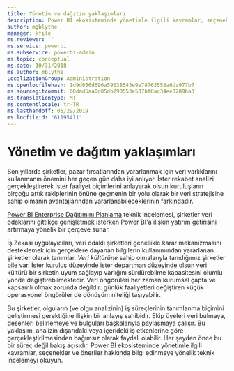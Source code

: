 ```yaml
---
title: Yönetim ve dağıtım yaklaşımları
description: Power BI ekosisteminde yönetimle ilgili kavramlar, seçenekler ve öneriler hakkında bilgi edinmeye yönelik teknik inceleme.
author: mgblythe
manager: kfile
ms.reviewer: ''
ms.service: powerbi
ms.subservice: powerbi-admin
ms.topic: conceptual
ms.date: 10/31/2018
ms.author: mblythe
LocalizationGroup: Administration
ms.openlocfilehash: 1d9d056d696a59038543e9e78763558a6da977b7
ms.sourcegitcommit: 60dad5aa0d85db790553e537bf8ac34ee3289ba3
ms.translationtype: MT
ms.contentlocale: tr-TR
ms.lasthandoff: 05/29/2019
ms.locfileid: "61195411"
---
```

# <a name="governance-and-deployment-approaches"></a>Yönetim ve dağıtım yaklaşımları

Son yıllarda şirketler, pazar fırsatlarından yararlanmak için veri varlıklarını kullanmanın önemini her geçen gün daha iyi anlıyor. İster rekabet analizi gerçekleştirerek ister faaliyet biçimlerini anlayarak olsun kuruluşların birçoğu artık rakiplerinin önüne geçmenin bir yolu olarak bir veri stratejisine sahip olmanın avantajlarından yararlanabileceklerinin farkındadır.  

[Power BI Enterprise Dağıtımını Planlama](https://go.microsoft.com/fwlink/?linkid=2057861) teknik incelemesi, şirketler veri odaklarını gittikçe genişletmek isterken Power BI'a ilişkin yatırım getirisini artırmaya yönelik bir çerçeve sunar.

İş Zekası uygulayıcıları, veri odaklı şirketleri genellikle karar mekanizmasını desteklemek için gerçeklere dayanan bilgilerin kullanımından yararlanan şirketler olarak tanımlar.  *Veri kültürüne* sahip olmalarıyla tanıdığımız şirketler bile var. İster kuruluş düzeyinde ister departman düzeyinde olsun veri kültürü bir şirketin uyum sağlayıp varlığını sürdürebilme kapasitesini olumlu yönde değiştirebilmektedir.  Veri öngörüleri her zaman kurumsal çapta ve kapsamlı olmak zorunda değildir: günlük faaliyetleri değiştiren küçük operasyonel öngörüler de dönüşüm niteliği taşıyabilir.

Bu şirketler, olguların (ve olgu analizinin) iş süreçlerinin tanımlanma biçimini geliştirmesi gerektiğine ilişkin bir anlayış sahibidir. Ekip üyeleri veri bulmaya, desenleri belirlemeye ve bulguları başkalarıyla paylaşmaya çalışır. Bu yaklaşım, analizin dışarıdaki veya içerideki iş etkenlerine göre gerçekleştirilmesinden bağımsız olarak faydalı olabilir. Her şeyden önce bu bir süreç değil bakış açısıdır. Power BI ekosisteminde yönetimle ilgili kavramlar, seçenekler ve öneriler hakkında bilgi edinmeye yönelik teknik incelemeyi okuyun.